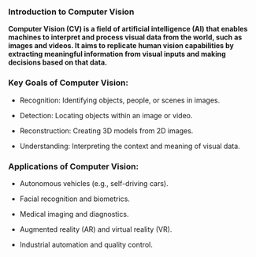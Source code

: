 ### Introduction to Computer Vision

**Computer Vision (CV) is a field of artificial intelligence (AI) that enables machines to interpret and process visual data from the world, such as images and videos. It aims to replicate human vision capabilities by extracting meaningful information from visual inputs and making decisions based on that data.**

### Key Goals of Computer Vision:

- Recognition: Identifying objects, people, or scenes in images.

- Detection: Locating objects within an image or video.

- Reconstruction: Creating 3D models from 2D images.

- Understanding: Interpreting the context and meaning of visual data.

### Applications of Computer Vision:

- Autonomous vehicles (e.g., self-driving cars).

- Facial recognition and biometrics.

- Medical imaging and diagnostics.

- Augmented reality (AR) and virtual reality (VR).

- Industrial automation and quality control.
